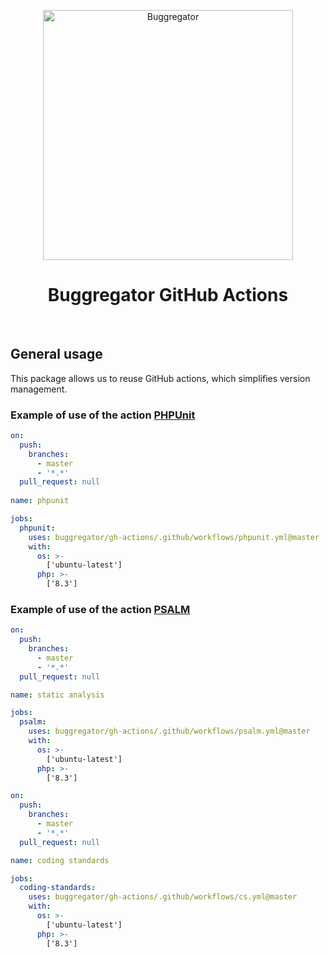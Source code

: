 <p align="center">
    <img src="https://github.com/buggregator/gh-actions/assets/773481/a09810d4-aead-477f-86a2-01cab5f24904" width="400" alt="Buggregator">
    <h1 align="center">Buggregator GitHub Actions</h1>
    <br>
</p>

## General usage

This package allows us to reuse GitHub actions, which simplifies version management.

### Example of use of the action [PHPUnit](https://github.com/sebastianbergmann/phpunit)

```yml
on:
  push:
    branches:
      - master
      - '*.*'
  pull_request: null
  
name: phpunit

jobs:
  phpunit:
    uses: buggregator/gh-actions/.github/workflows/phpunit.yml@master
    with:
      os: >-
        ['ubuntu-latest']
      php: >-
        ['8.3']
```

### Example of use of the action [PSALM](https://github.com/vimeo/psalm)

```yml
on:
  push:
    branches:
      - master
      - '*.*'
  pull_request: null

name: static analysis

jobs:
  psalm:
    uses: buggregator/gh-actions/.github/workflows/psalm.yml@master
    with:
      os: >-
        ['ubuntu-latest']
      php: >-
        ['8.3']
```

```yml
on:
  push:
    branches:
      - master
      - '*.*'
  pull_request: null

name: coding standards

jobs:
  coding-standards:
    uses: buggregator/gh-actions/.github/workflows/cs.yml@master
    with:
      os: >-
        ['ubuntu-latest']
      php: >-
        ['8.3']
```

